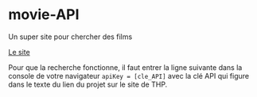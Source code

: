 # movie-API
Un super site pour chercher des films

[Le site](https://tgianella.github.io/movie-API/)

Pour que la recherche fonctionne, il faut entrer la ligne suivante dans la console de votre navigateur `apiKey = [cle_API]` avec la clé API qui figure dans le texte du lien du projet sur le site de THP.
